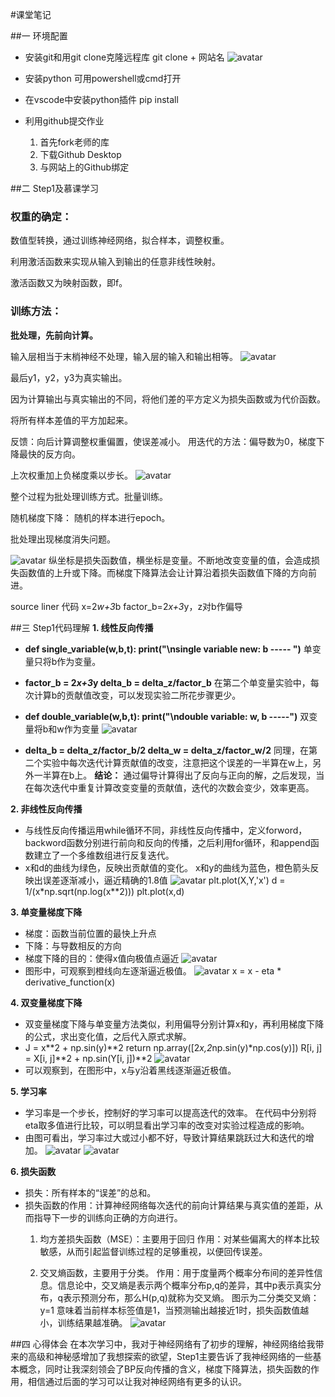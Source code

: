 #课堂笔记

##一 环境配置

* 安装git和用git clone克隆远程库
  git clone + 网站名
  ![avatar](https://note.youdao.com/yws/api/personal/file/WEB7d6e16da6cd10aff932bfd9daf5072e8?method=download&shareKey=d58b3427d05f1021f08333e2009752bb)
  
* 安装python
  可用powershell或cmd打开
* 在vscode中安装python插件
  pip install
* 利用github提交作业
  1. 首先fork老师的库
  2. 下载Github Desktop
  3. 与网站上的Github绑定

##二 Step1及慕课学习

### 权重的确定：

数值型转换，通过训练神经网络，拟合样本，调整权重。

利用激活函数来实现从输入到输出的任意非线性映射。

激活函数又为映射函数，即f。

### 训练方法：

**批处理，先前向计算。**

输入层相当于末梢神经不处理，输入层的输入和输出相等。
![avatar](https://note.youdao.com/yws/api/personal/file/WEBf088fd30894c13385c91ea7b5541876d?method=download&shareKey=91b58bae74f54e25f98edd78303edf80)

最后y1，y2，y3为真实输出。

因为计算输出与真实输出的不同，将他们差的平方定义为损失函数或为代价函数。

将所有样本差值的平方加起来。

反馈：向后计算调整权重偏置，使误差减小。 用迭代的方法：偏导数为0，梯度下降最快的反方向。


上次权重加上负梯度乘以步长。
![avatar](https://note.youdao.com/yws/api/personal/file/WEBeadb4561a1944df958971c79f0204691?method=download&shareKey=89ac151ffb82f73393b59890fbbf259b)

整个过程为批处理训练方式。批量训练。

随机梯度下降：
随机的样本进行epoch。

批处理出现梯度消失问题。

![avatar](https://note.youdao.com/yws/api/personal/file/WEBc8afcaaa88fa2bedf37fb72cea74d0c8?method=download&shareKey=2f0830d920c8091625e47482813502ce)
纵坐标是损失函数值，横坐标是变量。不断地改变变量的值，会造成损失函数值的上升或下降。而梯度下降算法会让计算沿着损失函数值下降的方向前进。


source liner 代码
x=2*w+3*b
factor_b=2*x+3*y，z对b作偏导

##三 Step1代码理解
**1. 线性反向传播**
  * **def single_variable(w,b,t):
    print("\nsingle variable new: b ----- ")**
    单变量只将b作为变量。
  * **factor_b = 2*x+3*y
    delta_b = delta_z/factor_b**
    在第二个单变量实验中，每次计算b的贡献值改变，可以发现实验二所花步骤更少。

  * **def double_variable(w,b,t):
    print("\ndouble variable: w, b -----")**
    双变量将b和w作为变量
        ![avatar](https://note.youdao.com/yws/api/personal/file/WEB6aad9090c72e0ec1a693a33c893bc8d7?method=download&shareKey=956c894033ead794807de158c17c16af)
  * **delta_b = delta_z/factor_b/2
        delta_w = delta_z/factor_w/2**
    同理，在第二个实验中每次迭代计算贡献值的改变，注意把这个误差的一半算在w上，另外一半算在b上。
**结论：** 通过偏导计算得出了反向与正向的解，之后发现，当在每次迭代中重复计算改变变量的贡献值，迭代的次数会变少，效率更高。

**2. 非线性反向传播**
  * 与线性反向传播运用while循环不同，非线性反向传播中，定义forword，backword函数分别进行前向和反向的传播，之后利用for循环，和append函数建立了一个多维数组进行反复迭代。
  * x和d的曲线为绿色，反映出贡献值的变化。
    x和y的曲线为蓝色，橙色箭头反映出误差逐渐减小，逼近精确的1.8值
    ![avatar](https://note.youdao.com/yws/api/personal/file/WEBdd82d236ef154c958321c4be198264e4?method=download&shareKey=62b6c670d6380cf9dc88e3db3adc4ce8)
    plt.plot(X,Y,'x')
    d = 1/(x*np.sqrt(np.log(x**2)))
    plt.plot(x,d)
    
**3. 单变量梯度下降**
  * 梯度：函数当前位置的最快上升点
  * 下降：与导数相反的方向
  * 梯度下降的目的：使得x值向极值点逼近
    ![avatar](https://note.youdao.com/yws/api/personal/file/WEB670ddefff705a1a3ead4d8c6ad0d55da?method=download&shareKey=b14a427b415364d88d3ad025cb0abfa0) 
  * 图形中，可观察到橙线向左逐渐逼近极值。
    ![avatar](https://note.youdao.com/yws/api/personal/file/WEB930127ecb90ac1df2b25e66340b485f6?method=download&shareKey=742929427945dbb35f3b6bbde551b61d)
    x = x - eta * derivative_function(x)

**4. 双变量梯度下降**
  * 双变量梯度下降与单变量方法类似，利用偏导分别计算x和y，再利用梯度下降的公式，求出变化值，之后代入原式求解。
  * J = x**2 + np.sin(y)**2
    return np.array([2*x,2*np.sin(y)*np.cos(y)])
    R[i, j] = X[i, j]**2 + np.sin(Y[i, j])**2
    ![avatar](https://note.youdao.com/yws/api/personal/file/WEB61c80c7a511f83af2e77695d9c83813b?method=download&shareKey=9dec894f375f10782ae32d5798931e3e)
  * 可以观察到，在图形中，x与y沿着黑线逐渐逼近极值。

**5. 学习率**
  * 学习率是一个步长，控制好的学习率可以提高迭代的效率。
    在代码中分别将eta取多值进行比较，可以明显看出学习率的改变对实验过程造成的影响。
  * 由图可看出，学习率过大或过小都不好，导致计算结果跳跃过大和迭代的增加。
    ![avatar](https://note.youdao.com/yws/api/personal/file/WEB14c977bd7c6b372f3b8d4587cf81b4f6?method=download&shareKey=305f23edf2e6c0a70e9853d880b673b0)
    ![avatar](https://note.youdao.com/yws/api/personal/file/WEBad956ee0ea3b538839ee2e9cad21b0e8?method=download&shareKey=af1df1fb75b8a6f36aa7a990dcf65b73)


**6. 损失函数**
  * 损失：所有样本的“误差”的总和。
  * 损失函数的作用：计算神经网络每次迭代的前向计算结果与真实值的差距，从而指导下一步的训练向正确的方向进行。
     1. 均方差损失函数（MSE）：主要用于回归
        作用：对某些偏离大的样本比较敏感，从而引起监督训练过程的足够重视，以便回传误差。

     2. 交叉熵函数，主要用于分类。
        作用：用于度量两个概率分布间的差异性信息。信息论中，交叉熵是表示两个概率分布p,q的差异，其中p表示真实分布，q表示预测分布，那么H(p,q)就称为交叉熵。
        图示为二分类交叉熵：y=1 意味着当前样本标签值是1，当预测输出越接近1时，损失函数值越小，训练结果越准确。
      ![avatar](https://note.youdao.com/yws/api/personal/file/WEB750c833408a3ea9272c991e40671cbcb?method=download&shareKey=e67f998bb971dcd61cc40ae1181cf65f)

##四 心得体会
在本次学习中，我对于神经网络有了初步的理解，神经网络给我带来的高级和神秘感增加了我想探索的欲望，Step1主要告诉了我神经网络的一些基本概念，同时让我深刻领会了BP反向传播的含义，梯度下降算法，损失函数的作用，相信通过后面的学习可以让我对神经网络有更多的认识。
   

  


